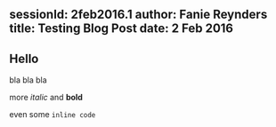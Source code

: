 sessionId: 2feb2016.1
author: Fanie Reynders
title: Testing Blog Post
date: 2 Feb 2016
---
## Hello

bla bla bla

more *italic* and **bold**

even some `inline code`
